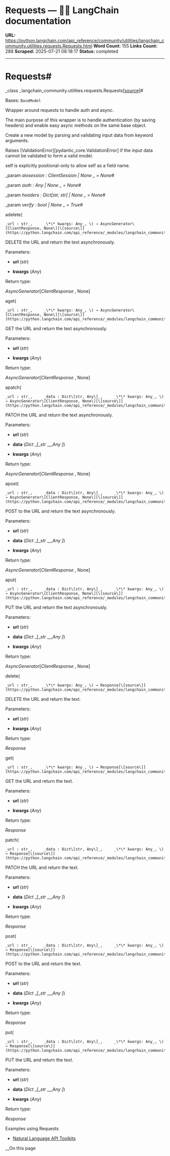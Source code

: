 # Requests — 🦜🔗 LangChain  documentation

**URL:** https://python.langchain.com/api_reference/community/utilities/langchain_community.utilities.requests.Requests.html
**Word Count:** 155
**Links Count:** 288
**Scraped:** 2025-07-21 08:18:17
**Status:** completed

---

# Requests\#

_class _langchain\_community.utilities.requests.Requests[\[source\]](https://python.langchain.com/api_reference/_modules/langchain_community/utilities/requests.html#Requests)\#     

Bases: `BaseModel`

Wrapper around requests to handle auth and async.

The main purpose of this wrapper is to handle authentication \(by saving headers\) and enable easy async methods on the same base object.

Create a new model by parsing and validating input data from keyword arguments.

Raises \[ValidationError\]\[pydantic\_core.ValidationError\] if the input data cannot be validated to form a valid model.

self is explicitly positional-only to allow self as a field name.

_param _aiosession _: ClientSession | None_ _ = None_\#     

_param _auth _: Any | None_ _ = None_\#     

_param _headers _: Dict\[str, str\] | None_ _ = None_\#     

_param _verify _: bool | None_ _ = True_\#     

adelete\(

    _url : str_,     _\*\* kwargs: Any_, \) → AsyncGenerator\[ClientResponse, None\][\[source\]](https://python.langchain.com/api_reference/_modules/langchain_community/utilities/requests.html#Requests.adelete)\#     

DELETE the URL and return the text asynchronously.

Parameters:     

  * **url** \(_str_\)

  * **kwargs** \(_Any_\)

Return type:     

_AsyncGenerator_\[_ClientResponse_ , None\]

aget\(

    _url : str_,     _\*\* kwargs: Any_, \) → AsyncGenerator\[ClientResponse, None\][\[source\]](https://python.langchain.com/api_reference/_modules/langchain_community/utilities/requests.html#Requests.aget)\#     

GET the URL and return the text asynchronously.

Parameters:     

  * **url** \(_str_\)

  * **kwargs** \(_Any_\)

Return type:     

_AsyncGenerator_\[_ClientResponse_ , None\]

apatch\(

    _url : str_,     _data : Dict\[str, Any\]_,     _\*\* kwargs: Any_, \) → AsyncGenerator\[ClientResponse, None\][\[source\]](https://python.langchain.com/api_reference/_modules/langchain_community/utilities/requests.html#Requests.apatch)\#     

PATCH the URL and return the text asynchronously.

Parameters:     

  * **url** \(_str_\)

  * **data** \(_Dict_ _\[__str_ _,__Any_ _\]_\)

  * **kwargs** \(_Any_\)

Return type:     

_AsyncGenerator_\[_ClientResponse_ , None\]

apost\(

    _url : str_,     _data : Dict\[str, Any\]_,     _\*\* kwargs: Any_, \) → AsyncGenerator\[ClientResponse, None\][\[source\]](https://python.langchain.com/api_reference/_modules/langchain_community/utilities/requests.html#Requests.apost)\#     

POST to the URL and return the text asynchronously.

Parameters:     

  * **url** \(_str_\)

  * **data** \(_Dict_ _\[__str_ _,__Any_ _\]_\)

  * **kwargs** \(_Any_\)

Return type:     

_AsyncGenerator_\[_ClientResponse_ , None\]

aput\(

    _url : str_,     _data : Dict\[str, Any\]_,     _\*\* kwargs: Any_, \) → AsyncGenerator\[ClientResponse, None\][\[source\]](https://python.langchain.com/api_reference/_modules/langchain_community/utilities/requests.html#Requests.aput)\#     

PUT the URL and return the text asynchronously.

Parameters:     

  * **url** \(_str_\)

  * **data** \(_Dict_ _\[__str_ _,__Any_ _\]_\)

  * **kwargs** \(_Any_\)

Return type:     

_AsyncGenerator_\[_ClientResponse_ , None\]

delete\(

    _url : str_,     _\*\* kwargs: Any_, \) → Response[\[source\]](https://python.langchain.com/api_reference/_modules/langchain_community/utilities/requests.html#Requests.delete)\#     

DELETE the URL and return the text.

Parameters:     

  * **url** \(_str_\)

  * **kwargs** \(_Any_\)

Return type:     

_Response_

get\(

    _url : str_,     _\*\* kwargs: Any_, \) → Response[\[source\]](https://python.langchain.com/api_reference/_modules/langchain_community/utilities/requests.html#Requests.get)\#     

GET the URL and return the text.

Parameters:     

  * **url** \(_str_\)

  * **kwargs** \(_Any_\)

Return type:     

_Response_

patch\(

    _url : str_,     _data : Dict\[str, Any\]_,     _\*\* kwargs: Any_, \) → Response[\[source\]](https://python.langchain.com/api_reference/_modules/langchain_community/utilities/requests.html#Requests.patch)\#     

PATCH the URL and return the text.

Parameters:     

  * **url** \(_str_\)

  * **data** \(_Dict_ _\[__str_ _,__Any_ _\]_\)

  * **kwargs** \(_Any_\)

Return type:     

_Response_

post\(

    _url : str_,     _data : Dict\[str, Any\]_,     _\*\* kwargs: Any_, \) → Response[\[source\]](https://python.langchain.com/api_reference/_modules/langchain_community/utilities/requests.html#Requests.post)\#     

POST to the URL and return the text.

Parameters:     

  * **url** \(_str_\)

  * **data** \(_Dict_ _\[__str_ _,__Any_ _\]_\)

  * **kwargs** \(_Any_\)

Return type:     

_Response_

put\(

    _url : str_,     _data : Dict\[str, Any\]_,     _\*\* kwargs: Any_, \) → Response[\[source\]](https://python.langchain.com/api_reference/_modules/langchain_community/utilities/requests.html#Requests.put)\#     

PUT the URL and return the text.

Parameters:     

  * **url** \(_str_\)

  * **data** \(_Dict_ _\[__str_ _,__Any_ _\]_\)

  * **kwargs** \(_Any_\)

Return type:     

_Response_

Examples using Requests

  * [Natural Language API Toolkits](https://python.langchain.com/docs/integrations/tools/openapi_nla/)

__On this page